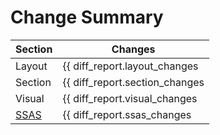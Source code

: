 # Change Summary


| Section               | Changes                        |
| --------------------- | ------------------------------ |
| Layout                | {{ diff_report.layout_changes  | length }} |
| Section               | {{ diff_report.section_changes | length }} |
| Visual                | {{ diff_report.visual_changes  | length }} |
| [SSAS](#ssas-changes) | {{ diff_report.ssas_changes    | length }} |
